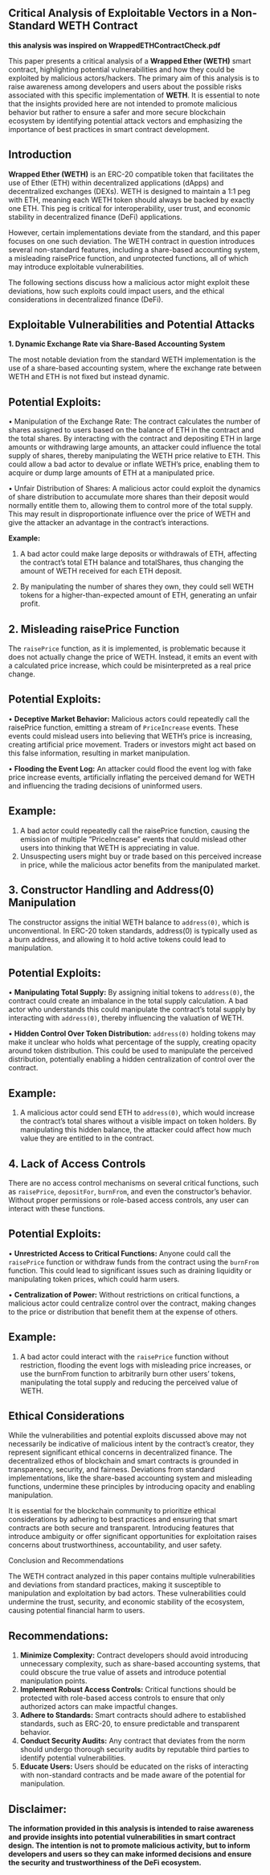 ## **Critical Analysis of Exploitable Vectors in a Non-Standard WETH Contract**

**this analysis was inspired on WrappedETHContractCheck.pdf**

This paper presents a critical analysis of a **Wrapped Ether (WETH)** smart contract, highlighting potential vulnerabilities and how they could be exploited by malicious actors/hackers. 
The primary aim of this analysis is to raise awareness among developers and users about the possible risks associated with this specific implementation of **WETH**. 
It is essential to note that the insights provided here are not intended to promote malicious behavior but rather to ensure a safer and more secure blockchain ecosystem by identifying potential attack vectors and emphasizing the importance of best practices in smart contract development.

## Introduction

**Wrapped Ether (WETH)** is an ERC-20 compatible token that facilitates the use of Ether (ETH) within decentralized applications (dApps) and decentralized exchanges (DEXs). 
WETH is designed to maintain a 1:1 peg with ETH, meaning each WETH token should always be backed by exactly one ETH. 
This peg is critical for interoperability, user trust, and economic stability in decentralized finance (DeFi) applications.

However, certain implementations deviate from the standard, and this paper focuses on one such deviation. The WETH contract in question introduces several non-standard features, including a share-based accounting system, a misleading raisePrice function, and unprotected functions, all of which may introduce exploitable vulnerabilities.

The following sections discuss how a malicious actor might exploit these deviations, how such exploits could impact users, and the ethical considerations in decentralized finance (DeFi).

## Exploitable Vulnerabilities and Potential Attacks

**1. Dynamic Exchange Rate via Share-Based Accounting System**

The most notable deviation from the standard WETH implementation is the use of a share-based accounting system, where the exchange rate between WETH and ETH is not fixed but instead dynamic.

## Potential Exploits:
• Manipulation of the Exchange Rate: The contract calculates the number of shares assigned to users based on the balance of ETH in the contract and the total shares.
By interacting with the contract and depositing ETH in large amounts or withdrawing large amounts, an attacker could influence the total supply of shares, thereby manipulating the WETH price relative to ETH.
This could allow a bad actor to devalue or inflate WETH’s price, enabling them to acquire or dump large amounts of ETH at a manipulated price.

• Unfair Distribution of Shares: A malicious actor could exploit the dynamics of share distribution to accumulate more shares than their deposit would normally entitle them to, allowing them to control more of the total supply. This may result in disproportionate influence over the price of WETH and give the attacker an advantage in the contract’s interactions.

**Example:**
1. A bad actor could make large deposits or withdrawals of ETH, affecting the contract’s total ETH balance and totalShares, thus changing the amount of WETH received for each ETH deposit.

2. By manipulating the number of shares they own, they could sell WETH tokens for a higher-than-expected amount of ETH, generating an unfair profit.

## 2. Misleading raisePrice Function

The `raisePrice` function, as it is implemented, is problematic because it does not actually change the price of WETH. Instead, it emits an event with a calculated price increase, which could be misinterpreted as a real price change.

## Potential Exploits:
• **Deceptive Market Behavior:** Malicious actors could repeatedly call the raisePrice function, emitting a stream of `PriceIncrease` events. These events could mislead users into believing that WETH’s price is increasing, creating artificial price movement. Traders or investors might act based on this false information, resulting in market manipulation.

• **Flooding the Event Log:** An attacker could flood the event log with fake price increase events, artificially inflating the perceived demand for WETH and influencing the trading decisions of uninformed users.

## Example:
1. A bad actor could repeatedly call the raisePrice function, causing the emission of multiple “PriceIncrease” events that could mislead other users into thinking that WETH is appreciating in value.
2. Unsuspecting users might buy or trade based on this perceived increase in price, while the malicious actor benefits from the manipulated market.

## 3. Constructor Handling and Address(0) Manipulation

The constructor assigns the initial WETH balance to `address(0)`, which is unconventional. In ERC-20 token standards, address(0) is typically used as a burn address, and allowing it to hold active tokens could lead to manipulation.

## Potential Exploits:
• **Manipulating Total Supply:** By assigning initial tokens to `address(0)`, the contract could create an imbalance in the total supply calculation. A bad actor who understands this could manipulate the contract’s total supply by interacting with `address(0)`, thereby influencing the valuation of WETH.

• **Hidden Control Over Token Distribution:** `address(0)` holding tokens may make it unclear who holds what percentage of the supply, creating opacity around token distribution. This could be used to manipulate the perceived distribution, potentially enabling a hidden centralization of control over the contract.

## Example:
1. A malicious actor could send ETH to `address(0)`, which would increase the contract’s total shares without a visible impact on token holders. By manipulating this hidden balance, the attacker could affect how much value they are entitled to in the contract.

## 4. Lack of Access Controls

There are no access control mechanisms on several critical functions, such as `raisePrice`, `depositFor`, `burnFrom`, and even the constructor’s behavior. Without proper permissions or role-based access controls, any user can interact with these functions.

## Potential Exploits:
• **Unrestricted Access to Critical Functions:** Anyone could call the `raisePrice` function or withdraw funds from the contract using the `burnFrom` function. This could lead to significant issues such as draining liquidity or manipulating token prices, which could harm users.

• **Centralization of Power:** Without restrictions on critical functions, a malicious actor could centralize control over the contract, making changes to the price or distribution that benefit them at the expense of others.

## Example:
1. A bad actor could interact with the `raisePrice` function without restriction, flooding the event logs with misleading price increases, or use the burnFrom function to arbitrarily burn other users’ tokens, manipulating the total supply and reducing the perceived value of WETH.

## **Ethical Considerations**

While the vulnerabilities and potential exploits discussed above may not necessarily be indicative of malicious intent by the contract’s creator, they represent significant ethical concerns in decentralized finance. The decentralized ethos of blockchain and smart contracts is grounded in transparency, security, and fairness. Deviations from standard implementations, like the share-based accounting system and misleading functions, undermine these principles by introducing opacity and enabling manipulation.

It is essential for the blockchain community to prioritize ethical considerations by adhering to best practices and ensuring that smart contracts are both secure and transparent. Introducing features that introduce ambiguity or offer significant opportunities for exploitation raises concerns about trustworthiness, accountability, and user safety.

Conclusion and Recommendations

The WETH contract analyzed in this paper contains multiple vulnerabilities and deviations from standard practices, making it susceptible to manipulation and exploitation by bad actors. These vulnerabilities could undermine the trust, security, and economic stability of the ecosystem, causing potential financial harm to users.

## Recommendations:
1. **Minimize Complexity:** Contract developers should avoid introducing unnecessary complexity, such as share-based accounting systems, that could obscure the true value of assets and introduce potential manipulation points.
2. **Implement Robust Access Controls:** Critical functions should be protected with role-based access controls to ensure that only authorized actors can make impactful changes.
3. **Adhere to Standards:** Smart contracts should adhere to established standards, such as ERC-20, to ensure predictable and transparent behavior.
4. **Conduct Security Audits:** Any contract that deviates from the norm should undergo thorough security audits by reputable third parties to identify potential vulnerabilities.
5. **Educate Users:** Users should be educated on the risks of interacting with non-standard contracts and be made aware of the potential for manipulation.

## **Disclaimer:**
**The information provided in this analysis is intended to raise awareness and provide insights into potential vulnerabilities in smart contract design. The intention is not to promote malicious activity, but to inform developers and users so they can make informed decisions and ensure the security and trustworthiness of the DeFi ecosystem.**
